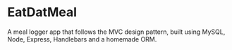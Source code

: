 # EatDatMeal
A meal logger app that follows the MVC design pattern, built using MySQL, Node, Express, Handlebars and a homemade ORM.
